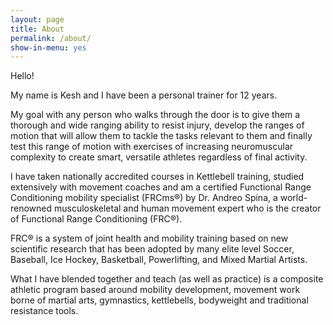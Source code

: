 ```yaml
---
layout: page
title: About
permalink: /about/
show-in-menu: yes
---
```


Hello! 

My name is Kesh and I have been a personal trainer for 12 years.

My goal with any person who walks through the door is to give them a thorough and wide ranging ability to resist injury, develop the ranges of motion that will allow them to tackle the tasks relevant to them and finally test this range of motion with exercises of increasing neuromuscular complexity to create smart, versatile athletes regardless of final activity.

I have taken nationally accredited courses in Kettlebell training, studied extensively with movement coaches and am a certified Functional Range Conditioning mobility specialist (FRCms®) by Dr. Andreo Spina, a world-renowned musculoskeletal and human movement expert who is the creator of Functional Range Conditioning (FRC®).

FRC® is a system of joint health and mobility training based on new scientific research that has been adopted by many elite level Soccer, Baseball, Ice Hockey, Basketball, Powerlifting, and Mixed Martial Artists.

What I have blended together and teach (as well as practice) is a composite athletic program based around mobility development, movement work borne of martial arts, gymnastics, kettlebells, bodyweight and traditional resistance tools.